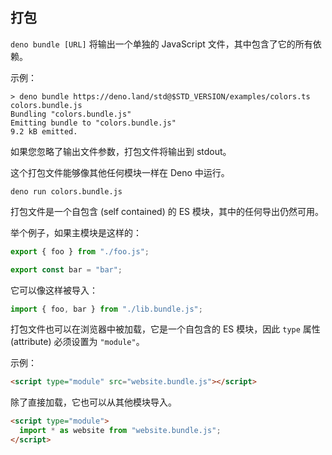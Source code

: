 ## 打包

`deno bundle [URL]` 将输出一个单独的 JavaScript 文件，其中包含了它的所有依赖。

示例：

```
> deno bundle https://deno.land/std@$STD_VERSION/examples/colors.ts colors.bundle.js
Bundling "colors.bundle.js"
Emitting bundle to "colors.bundle.js"
9.2 kB emitted.
```

如果您忽略了输出文件参数，打包文件将输出到 stdout。

这个打包文件能够像其他任何模块一样在 Deno 中运行。

```
deno run colors.bundle.js
```

打包文件是一个自包含 (self contained) 的 ES 模块，其中的任何导出仍然可用。

举个例子，如果主模块是这样的：

```ts
export { foo } from "./foo.js";

export const bar = "bar";
```

它可以像这样被导入：

```ts
import { foo, bar } from "./lib.bundle.js";
```

打包文件也可以在浏览器中被加载，它是一个自包含的 ES 模块，因此 `type` 属性 (attribute) 必须设置为 `"module"`。

示例：

```html
<script type="module" src="website.bundle.js"></script>
```

除了直接加载，它也可以从其他模块导入。

```html
<script type="module">
  import * as website from "website.bundle.js";
</script>
```
